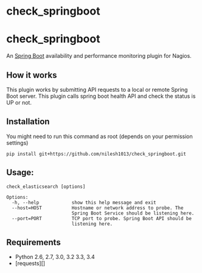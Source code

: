 # check_springboot

check_springboot
===================

An [Spring Boot] availability and performance monitoring plugin for 
Nagios.

[Spring Boot]: http://projects.spring.io/spring-boot/


How it works
------------

This plugin works by submitting API requests to a local or remote 
Spring Boot server. This plugin calls spring boot health API
and check the status is UP or not.


Installation
------------
You might need to run this command as root (depends on your permission settings)

`pip install git+https://github.com/nilesh1013/check_springboot.git`

Usage:
-----
```
check_elasticsearch [options]

Options:
  -h, --help            show this help message and exit
  --host=HOST           Hostname or network address to probe. The
                        Spring Boot Service should be listening here.
  --port=PORT  			TCP port to probe. Spring Boot API should be
                        listening here.

```

Requirements
------------

- Python 2.6, 2.7, 3.0, 3.2 3.3, 3.4
- [requests][]
